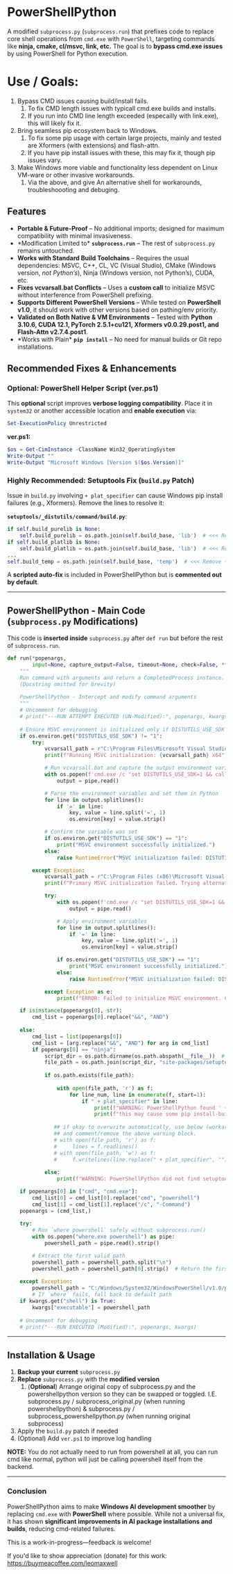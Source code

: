 # PowerShellPython

A modified `subprocess.py` (`subprocess.run`) that prefixes code to replace core shell operations from `cmd.exe` with `PowerShell`, targeting commands like **ninja, cmake, cl/msvc, link, etc.** The goal is to **bypass cmd.exe issues** by using PowerShell for Python execution.

# Use / Goals:

1. Bypass CMD issues causing build/install fails.
   1. To fix CMD length issues with typicall cmd.exe builds and installs.
   2. If you run into CMD line length exceeded (especailly with link.exe), this will likely fix it.
2. Bring seamless pip ecosystem back to Windows.
   1. To fix some pip usage with certain large projects, mainly and tested are Xformers (with extensions) and flash-attn.
   2. If you have pip install issues with these, this may fix it, though pip issues vary.
3. Make Windows more viable and functionality less dependent on Linux VM-ware or other invasive workarounds.
   1. Via the above, and give An alternative shell for workarounds, troubleshoooting and debuging.

## Features

- **Portable & Future-Proof** – No additional imports; designed for maximum compatibility with minimal invasiveness.
- \*Modification Limited to\* **`subprocess.run`** – The rest of `subprocess.py` remains untouched.
- **Works with Standard Build Toolchains** – Requires the usual dependencies: MSVC, C++, CL, VC (Visual Studio), CMake (Windows version, *not Python’s*), Ninja (Windows version, not Python’s), CUDA, etc.
- **Fixes vcvarsall.bat Conflicts** – Uses a **custom call** to initialize MSVC without interference from PowerShell prefixing.
- **Supports Different PowerShell Versions** – While tested on **PowerShell v1.0**, it should work with other versions based on pathing/env priority.
- **Validated on Both Native & VM Environments** – Tested with **Python 3.10.6, CUDA 12.1, PyTorch 2.5.1+cu121, Xformers v0.0.29.post1, and Flash-Attn v2.7.4.post1**.
- \*Works with Plain\* **`pip install`** – No need for manual builds or Git repo installations.

## Recommended Fixes & Enhancements

### **Optional: PowerShell Helper Script (ver.ps1)**

This **optional** script improves **verbose logging compatibility**. Place it in `system32` or another accessible location and **enable execution** via:

```powershell
Set-ExecutionPolicy Unrestricted
```

**ver.ps1:**

```powershell
$os = Get-CimInstance -ClassName Win32_OperatingSystem
Write-Output ""
Write-Output "Microsoft Windows [Version $($os.Version)]"
```

### Highly Recommended: Setuptools Fix (`build.py` Patch)

Issue in `build.py` involving `+ plat_specifier` can cause Windows pip install failures (e.g., Xformers). Remove the lines to resolve it:

**`setuptools/_distutils/command/build.py`**:

```python
if self.build_purelib is None:
    self.build_purelib = os.path.join(self.build_base, 'lib')  # <<< Remove + plat_specifier
if self.build_platlib is None:
    self.build_platlib = os.path.join(self.build_base, 'lib')  # <<< Remove + plat_specifier
...
self.build_temp = os.path.join(self.build_base, 'temp')  # <<< Remove + plat_specifier
```

A **scripted auto-fix** is included in PowerShellPython but is **commented out by default**.

---

## **PowerShellPython - Main Code (**`subprocess.py` Modifications)

This code is **inserted inside** `subprocess.py` after `def run` but before the rest of `subprocess.run`.

```python
def run(*popenargs,
        input=None, capture_output=False, timeout=None, check=False, **kwargs):
    """
    Run command with arguments and return a CompletedProcess instance.
    (Docstring omitted for brevity)
    
    PowerShellPython - Intercept and modify command arguments
    """
    # Uncomment for debugging
    # print("---RUN ATTEMPT EXECUTED (UN-Modified):", popenargs, kwargs)
    
    # Ensure MSVC environment is initialized only if DISTUTILS_USE_SDK is NOT set
    if os.environ.get("DISTUTILS_USE_SDK") != "1":
        try:
            vcvarsall_path = r"C:\Program Files\Microsoft Visual Studio\2022\Community\VC\Auxiliary\Build\vcvarsall.bat"
            print(f"Running MSVC initialization: {vcvarsall_path} x64")

            # Run vcvarsall.bat and capture the output environment variables
            with os.popen(f'cmd.exe /c "set DISTUTILS_USE_SDK=1 && call \"{vcvarsall_path}\" x64 && set"') as pipe:
                output = pipe.read()

            # Parse the environment variables and set them in Python
            for line in output.splitlines():
                if '=' in line:
                    key, value = line.split('=', 1)
                    os.environ[key] = value.strip()

            # Confirm the variable was set
            if os.environ.get("DISTUTILS_USE_SDK") == "1":
                print("MSVC environment successfully initialized.")
            else:
                raise RuntimeError("MSVC initialization failed: DISTUTILS_USE_SDK not set.")

        except Exception:
            vcvarsall_path = r"C:\Program Files (x86)\Microsoft Visual Studio\2022\Community\VC\Auxiliary\Build\vcvarsall.bat"
            print(f"Primary MSVC initialization failed. Trying alternative: {vcvarsall_path} x64")

            try:
                with os.popen(f'cmd.exe /c "set DISTUTILS_USE_SDK=1 && call \"{vcvarsall_path}\" x64 && set"') as pipe:
                    output = pipe.read()

                # Apply environment variables
                for line in output.splitlines():
                    if '=' in line:
                        key, value = line.split('=', 1)
                        os.environ[key] = value.strip()

                if os.environ.get("DISTUTILS_USE_SDK") == "1":
                    print("MSVC environment successfully initialized.")
                else:
                    raise RuntimeError("MSVC initialization failed: DISTUTILS_USE_SDK not set.")

            except Exception as e:
                print(f"ERROR: Failed to initialize MSVC environment. Compilation may fail! ({e})")

    if isinstance(popenargs[0], str):
        cmd_list = popenargs[0].replace("&&", "AND")
        
    else:
        cmd_list = list(popenargs[0])
        cmd_list = [arg.replace("&&", "AND") for arg in cmd_list]
        if popenargs[0] == "ninja":
            script_dir = os.path.dirname(os.path.abspath(__file__))  # Get the directory of the script
            file_path = os.path.join(script_dir, "site-packages/setuptools/_distutils/command/build.py")
            
            if os.path.exists(file_path):
                
                with open(file_path, 'r') as f:
                    for line_num, line in enumerate(f, start=1):
                        if " + plat_specifier" in line:
                            print(f"WARNING: PowerShellPython found ' + plat_specifier' in setuptools/_distutils/command/build.py at line {line_num}.")
                            print(f"this may cause some pip install-builds to fail on windows! (I.E. Xformers)")
                            
               ## if okay to overwrite automatically, use below (workaround for automatic updates etc.)
               ## and comment/remove the above warning block.
               # with open(file_path, 'r') as f:
               #     lines = f.readlines()
               # with open(file_path, 'w') as f:
               #     f.writelines(line.replace(" + plat_specifier", "") for line in lines)
                    
            else:
                print(f"WARNING: PowerShellPython did not find setuptools!")

    if popenargs[0] in ["cmd", "cmd.exe"]:
        cmd_list[0] = cmd_list[0].replace("cmd", "powershell")
        cmd_list[1] = cmd_list[1].replace("/c", "-Command")
    popenargs = (cmd_list,)
    
    try:
        # Run `where powershell` safely without subprocess.run()
        with os.popen("where.exe powershell") as pipe:
            powershell_path = pipe.read().strip()

        # Extract the first valid path
        powershell_path = powershell_path.split("\n")
        powershell_path = powershell_path[0].strip()  # Return the first valid path
        
    except Exception:
        powershell_path = "C:/Windows/System32/WindowsPowerShell/v1.0/powershell.exe"  
        # If `where` fails, fall back to default path    
    if kwargs.get("shell") is True:
        kwargs["executable"] = powershell_path
    
    # Uncomment for debugging
    # print("---RUN EXECUTED (Modified):", popenargs, kwargs)
```

---

## **Installation & Usage**

1. **Backup your current** `subprocess.py` 
2. **Replace** `subprocess.py` with the **modified version** 
   1. (**Optional**) Arrange original copy of subprocess.py and the powershellpython version so they can be swapped or toggled.
      I.E.
      subprocess.py / subprocess_original.py (when running powershellpython)
      &
      subprocess.py / subprocess_powershellpython.py (when running original subprocess)
3. Apply the `build.py` patch if needed
4. (Optional) Add `ver.ps1` to improve log handling

**NOTE:** You do not actually need to run from powershell at all, you can run cmd like normal, python will just be calling powershell itself from the backend.

---

### **Conclusion**

PowerShellPython aims to make **Windows AI development smoother** by replacing `cmd.exe` with **PowerShell** where possible. While not a universal fix, it has shown **significant improvements in AI package installations and builds**, reducing cmd-related failures.

This is a work-in-progress—feedback is welcome!

If you'd like to show appreciation (donate) for this work:
https://buymeacoffee.com/leomaxwell

